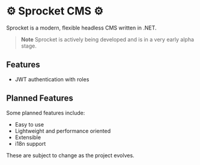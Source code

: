 # ⚙️ Sprocket CMS ⚙️

Sprocket is a modern, flexible headless CMS written in .NET. 

> **Note**
> Sprocket is actively being developed and is in a very early alpha stage.


## Features

* JWT authentication with roles

## Planned Features

Some planned features include:

* Easy to use
* Lightweight and performance oriented
* Extensible
* i18n support

These are subject to change as the project evolves.